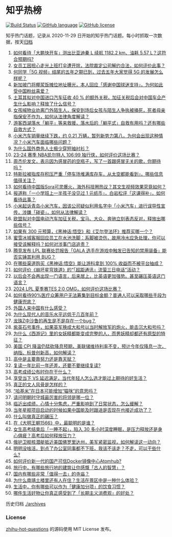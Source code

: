 # 知乎热榜
[![Build Status](https://github.com/ToWeLong/zhihu-hot-questions/workflows/CI/badge.svg)](https://github.com/ToWeLong/zhihu-hot-questions/actions)
[![GitHub language](https://img.shields.io/badge/language-golang-orange.svg)](https://golang.org/)
[![GitHub license](https://img.shields.io/github/license/ToWeLong/zhihu-hot-questions)](https://github.com/ToWeLong/zhihu-hot-questions/blob/main/LICENSE)

知乎热门话题，记录从 2020-11-29 日开始的知乎热门话题。每小时抓取一次数据，按天[归档](./archives)

<!-- BEGIN -->

1. [如何看待「大鹏快开车」测出比亚迪秦 L 续航 1182.2 km、油耗 5.57 L？这符合预期吗?](https://www.zhihu.com/question/658701783)
1. [女员工因担心走光上班打伞遭开除，法院裁定公司解约合法，如何评价此事？](https://www.zhihu.com/question/658710999)
1. [何同学「5G 视频」结尾的五年之期已到，过去五年大家觉得 5G 的发展怎么样呢？](https://www.zhihu.com/question/658208776)
1. [新加坡门将椰浆饭摊位地址曝光，本人回应「感谢中国球迷支持」，为何如此受中国粉丝喜爱？](https://www.zhihu.com/question/658706612)
1. [土耳其拟对中国进口汽车征收 40 % 的额外关税，加征关税后会对中国车企产生什么影响？释放了什么信号？](https://www.zhihu.com/question/658619432)
1. [女孩喊物业劝离门外陌生人，保安到场后女孩与陌生人争执被捅死，死者母亲指保安不作为，如何从法律角度解读？](https://www.zhihu.com/question/658758852)
1. [游客西湖落水「躺平」等来救援，落水后的「躺平式」自救有用吗？还有哪些自救方式？](https://www.zhihu.com/question/658606516)
1. [小米汽车销量继续下跌，约 0.21 万辆，暂列新势力第八，为何会出现这种情况？小米汽车面临哪些问题？](https://www.zhihu.com/question/658744622)
1. [为什么国外商务人士极少穿短袖衬衫？](https://www.zhihu.com/question/21158197)
1. [23-24 赛季 NBA凯尔特人 106:99 独行侠，如何评价这场比赛？](https://www.zhihu.com/question/658785569)
1. [周杰伦发文，表示因为感冒药的空瓶子，写了一首跟感冒无关的歌，你期待吗？](https://www.zhihu.com/question/658698273)
1. [特斯拉被指库存积压严重「停车场堆满库存车，从太空都能看到」，哪些信息值得关注？](https://www.zhihu.com/question/658671001)
1. [如何看待中国版Sora可灵爆火，海外科技圈热议？其文生视频效果究竟如何？](https://www.zhihu.com/question/658759269)
1. [报道称「一小学班上一半孩子没见过 1 元纸币」，白岩松评「这课得补」，如何看待此事？](https://www.zhihu.com/question/658631453)
1. [小米起诉青岛小米汽车，因该公司疑似利用名字中「小米汽车」进行误导性宣传，涉嫌「碰瓷」，如何从法律解读？](https://www.zhihu.com/question/658704775)
1. [欧盟拟对中国电动汽车加征关税，宝马、大众、奔驰立刻表态反对，释放出哪些信号？](https://www.zhihu.com/question/658786453)
1. [如果有 300 元预算，《黑神话:悟空》和《艾尔登法环》推荐买哪一个？](https://www.zhihu.com/question/658705547)
1. [蜜雪冰城客服回应员工在水池洗脚：系脚被烫伤，故用冷水应急处理，你可以接受该解释吗？如何对涉事门店追责？](https://www.zhihu.com/question/658618742)
1. [腾竞发布 LPL 联赛处罚报告「GALA 选手在游戏中触发已告知的禁用装备」能否实锤其利用 BUG？](https://www.zhihu.com/question/658734880)
1. [在哪些渠道购买《黑神话:悟空》能让游科拿到 100% 收益而不被平台抽成？](https://www.zhihu.com/question/658477919)
1. [如何评价《崩坏星穹铁道》的“「超距通讯」流萤三日电话”活动？](https://www.zhihu.com/question/658748634)
1. [以后会不会再出现一门语言，后来居上，比英语更加强势。甚至碾压英语这门语言？](https://www.zhihu.com/question/584899431)
1. [2024 LPL 夏季赛TES 2:0 OMG，如何评价这场比赛？](https://www.zhihu.com/question/658742406)
1. [如何看待90%医疗众筹用户无法筹集到目标金额？普通人可以采取哪些手段为健康兜底？](https://www.zhihu.com/question/658734185)
1. [外国人来中国有什么感受？](https://www.zhihu.com/question/323129774)
1. [为什么现代人的音乐水平远低于几百年前？](https://www.zhihu.com/question/613350011)
1. [龙珠Z中沙鲁的再生是不是存在一个bug？](https://www.zhihu.com/question/30794118)
1. [紫英石号事件，如果英军换成大和号以当时解放军的炮火，能击沉大和号吗？](https://www.zhihu.com/question/644303135)
1. [为什么《西游记》里的女妖精都能变成完整的人，而男妖精却都还有原型的特征？](https://www.zhihu.com/question/658507245)
1. [美国 CPI 降温仍猛砍降息预期，美联储维持利率不变，预计今年仅降息一次，纳指、标普创新高，如何解读？](https://www.zhihu.com/question/658791639)
1. [高中是主要靠努力还是靠天赋？](https://www.zhihu.com/question/658568595)
1. [复读一年比前一年还差，还要不要继续复读?](https://www.zhihu.com/question/658522703)
1. [高考成绩公布时你在干什么？](https://www.zhihu.com/question/658005311)
1. [享受当下 VS 延迟满足，当代年轻人怎么选才能过上期待的好生活？](https://www.zhihu.com/question/658750970)
1. [真正的文人风骨是怎样的？](https://www.zhihu.com/question/560396374)
1. [“哈基米”在日本可能增加“猫咪”的意思吗？](https://www.zhihu.com/question/658206349)
1. [请问明朝时守城最厉害的将领是哪一位？](https://www.zhihu.com/question/658119411)
1. [临近出成绩，心情十分焦虑，严重影响到了日常状态，怎么缓解？](https://www.zhihu.com/question/658169318)
1. [当年星舰项目启动的时候如果中国能及时跟进是否现在也接近成功了？](https://www.zhihu.com/question/658459967)
1. [什么叫做真正的碾压？](https://www.zhihu.com/question/657532077)
1. [在《大明王朝1566》中，最聪明的是谁？](https://www.zhihu.com/question/53893903)
1. [女生高考结束后「一睡不起」，陷入 30 多小时深度睡眠，是压力释放还是身心俱疲？高考后如何释放压力？](https://www.zhihu.com/question/658705122)
1. [俄护卫舰核潜艇抵近美国佛罗里达州，美军紧密监视，如何解读这一动向？](https://www.zhihu.com/question/658746252)
1. [明明没啥活，到点了办公室同事都不下班，我该不该走？不走，可以干些什么?](https://www.zhihu.com/question/658338424)
1. [如何评价新一代的国产可信Docker镜像中心Atomhub?](https://www.zhihu.com/question/658717880)
1. [旅行中，有哪些旅行地的建筑让你感慨「古人的智慧」？](https://www.zhihu.com/question/655211417)
1. [国内有哪些非常「值得一去」的寺庙？](https://www.zhihu.com/question/653301570)
1. [为什么南靖土楼里还有人在住？生活在景区中是一种什么体验？](https://www.zhihu.com/question/580646223)
1. [生活中，你有哪些可以作为「健康加分项」的饮食习惯？](https://www.zhihu.com/question/657767572)
1. [哪件生活好物让你真正感受到了「长期主义消费观」的好处？](https://www.zhihu.com/question/656591583)

<!-- END -->

历史归档 [./archives](./archives)


### License
[zhihu-hot-questions](https://github.com/towelong/zhihu-hot-questions) 的源码使用 MIT License 发布。